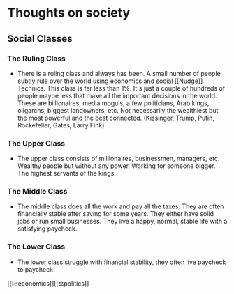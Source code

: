 # Thoughts on society

## Social Classes
### The Ruling Class
- There is a ruling class and always has been. A small number of people subtly rule over the world using economics and social [[Nudge]] Technics. This class is far less than 1%. It's just a couple of hundreds of people maybe less that make all the important decisions in the world. These are billionaires, media moguls, a few politicians, Arab kings, oligarchs, biggest landowners, etc. Not necessarily the wealthiest but the most powerful and the best connected. (Kissinger, Trump, Putin, Rockefeller, Gates, Larry Fink)

### The Upper Class
- The upper class consists of millionaires, businessmen, managers, etc. Wealthy people but without any power. Working for someone bigger. The highest servants of the kings.

### The Middle Class
- The middle class does all the work and pay all the taxes. They are often financially stable after saving for some years. They either have solid jobs or run small businesses. They live a happy, normal, stable life with a satisfying paycheck.

### The Lower Class
- The lower class struggle with financial stability, they often live paycheck to paycheck.


[[📈economics]][[⚖️politics]]